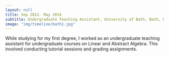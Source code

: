 ```yaml
---
layout: null
title: Sep 2012- May 2014
subtitle: Undergraduate Teaching Assistant, University of Bath, Bath, UK
image: "img/timeline/bath1.jpg"
---
```

While studying for my first degree, I worked as an undergraduate teaching assistant for undergraduate courses on Linear and Abstract Algebra. This involved conducting tutorial sessions and grading
assignments.